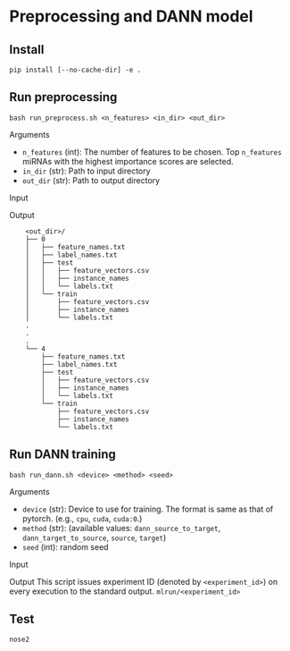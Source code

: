 # Preprocessing and DANN model

## Install

```
pip install [--no-cache-dir] -e .
```

## Run preprocessing

```
bash run_preprocess.sh <n_features> <in_dir> <out_dir>
```

Arguments
- `n_features` (int): The number of features to be chosen. Top `n_features` miRNAs with the highest importance scores are selected.
- `in_dir` (str): Path to input directory
- `out_dir` (str): Path to output directory

Input


Output

```
    <out_dir>/
    ├── 0
    │   ├── feature_names.txt
    │   ├── label_names.txt
    │   ├── test
    │   │   ├── feature_vectors.csv
    │   │   ├── instance_names
    │   │   └── labels.txt
    │   └── train
    │       ├── feature_vectors.csv
    │       ├── instance_names
    │       └── labels.txt
    .
    .
    .
    └── 4
        ├── feature_names.txt
        ├── label_names.txt
        ├── test
        │   ├── feature_vectors.csv
        │   ├── instance_names
        │   └── labels.txt
        └── train
            ├── feature_vectors.csv
            ├── instance_names
            └── labels.txt
```


## Run DANN training

```
bash run_dann.sh <device> <method> <seed>
```

Arguments
- `device` (str): Device to use for training. The format is same as that of pytorch. (e.g., `cpu`, `cuda`, `cuda:0`.)
- `method` (str): (available values: `dann_source_to_target`, `dann_target_to_source`, `source`, `target`)
- `seed` (int): random seed

Input

Output
This script issues experiment ID (denoted by `<experiment_id>`) on every execution to the standard output.
`mlrun/<experiment_id>`

## Test

```
nose2
```
